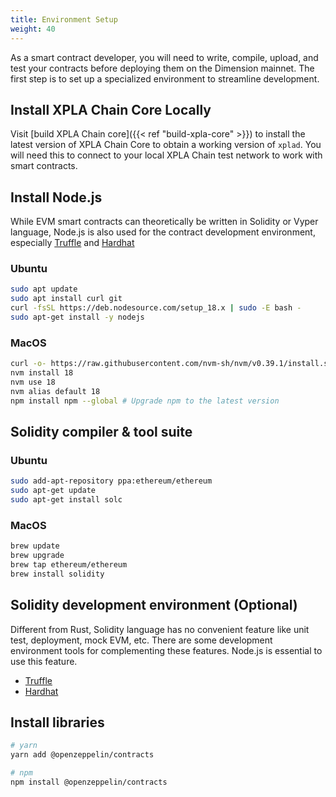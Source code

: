```yaml
---
title: Environment Setup
weight: 40
---
```


As a smart contract developer, you will need to write, compile, upload, and test your contracts before deploying them on the Dimension mainnet. The first step is to set up a specialized environment to streamline development.

## Install XPLA Chain Core Locally

Visit [build XPLA Chain core]({{< ref "build-xpla-core" >}}) to install the latest version of XPLA Chain Core to obtain a working version of `xplad`. You will need this to connect to your local XPLA Chain test network to work with smart contracts.

## Install Node.js

While EVM smart contracts can theoretically be written in Solidity or Vyper language, Node.js is also used for the contract development environment, especially [Truffle](https://trufflesuite.com/) and [Hardhat](https://hardhat.org/)

### Ubuntu

```sh
sudo apt update
sudo apt install curl git
curl -fsSL https://deb.nodesource.com/setup_18.x | sudo -E bash -
sudo apt-get install -y nodejs
```

### MacOS

```sh
curl -o- https://raw.githubusercontent.com/nvm-sh/nvm/v0.39.1/install.sh | bash
nvm install 18
nvm use 18
nvm alias default 18
npm install npm --global # Upgrade npm to the latest version
```

## Solidity compiler & tool suite

### Ubuntu

```sh
sudo add-apt-repository ppa:ethereum/ethereum
sudo apt-get update
sudo apt-get install solc
```

### MacOS

```sh
brew update
brew upgrade
brew tap ethereum/ethereum
brew install solidity
```

## Solidity development environment (Optional)

Different from Rust, Solidity language has no convenient feature like unit test, deployment, mock EVM, etc. There are some development environment tools for complementing these features. Node.js is essential to use this feature.

- [Truffle](https://trufflesuite.com/)
- [Hardhat](https://hardhat.org/)

## Install libraries

```sh
# yarn
yarn add @openzeppelin/contracts

# npm
npm install @openzeppelin/contracts
```
